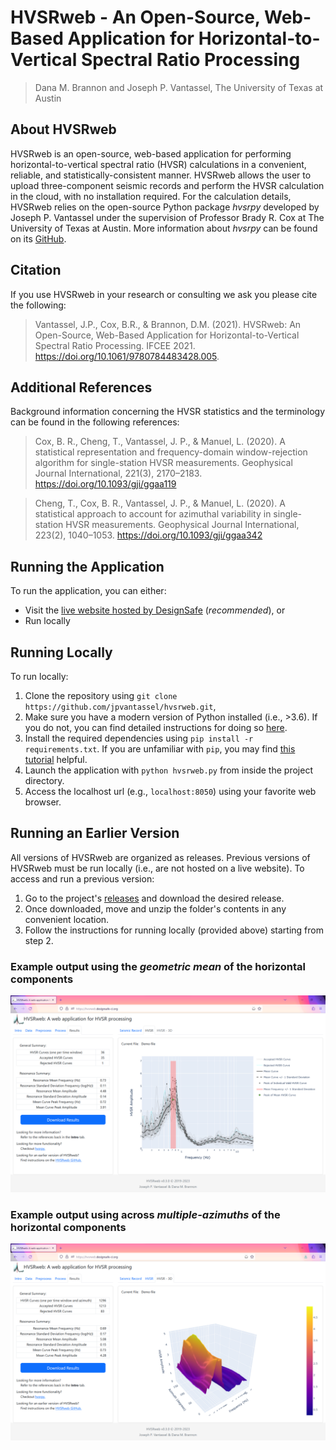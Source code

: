# HVSRweb - An Open-Source, Web-Based Application for Horizontal-to-Vertical Spectral Ratio Processing

> Dana M. Brannon and Joseph P. Vantassel, The University of Texas at Austin

## About HVSRweb

HVSRweb is an open-source, web-based application for performing
horizontal-to-vertical spectral ratio (HVSR) calculations in a convenient,
reliable, and statistically-consistent manner. HVSRweb allows the user to
upload three-component seismic records and perform the HVSR calculation in
the cloud, with no installation required. For the calculation details,
HVSRweb relies on the open-source Python package _hvsrpy_ developed by
Joseph P. Vantassel under the supervision of Professor Brady R. Cox at The
University of Texas at Austin. More information about  _hvsrpy_ can be found
on its [GitHub](https://github.com/jpvantassel/hvsrpy).

## Citation

If you use HVSRweb in your research or consulting we ask you
please cite the following:

> Vantassel, J.P., Cox, B.R., & Brannon, D.M. (2021). HVSRweb:
> An Open-Source, Web-Based Application for
> Horizontal-to-Vertical Spectral Ratio Processing. IFCEE
> 2021. https://doi.org/10.1061/9780784483428.005.

## Additional References

Background information concerning the HVSR statistics and the terminology can be
found in the following references:

> Cox, B. R., Cheng, T., Vantassel, J. P., & Manuel, L. (2020). A statistical
> representation and frequency-domain window-rejection algorithm for
> single-station HVSR measurements. Geophysical Journal International,
> 221(3), 2170–2183. https://doi.org/10.1093/gji/ggaa119

> Cheng, T., Cox, B. R., Vantassel, J. P., & Manuel, L. (2020). A statistical
> approach to account for azimuthal variability in single-station HVSR
> measurements. Geophysical Journal International, 223(2), 1040–1053.
> https://doi.org/10.1093/gji/ggaa342

## Running the Application

To run the application, you can either:

- Visit the [live website hosted by DesignSafe](https://hvsrweb.designsafe-ci.org/) (_recommended_), or
- Run locally

## Running Locally

To run locally:

1. Clone the repository using `git clone https://github.com/jpvantassel/hvsrweb.git`,
2. Make sure you have a modern version of Python installed (i.e., >3.6). If you
do not, you can find detailed instructions for doing so
[here](https://jpvantassel.github.io/python3-course/#/intro/installing_python).
3. Install the required dependencies using `pip install -r requirements.txt`.
If you are unfamiliar with `pip`, you may find
[this tutorial](https://jpvantassel.github.io/python3-course/#/intro/pip)
helpful.
4. Launch the application with `python hvsrweb.py` from inside the project
directory.
5. Access the localhost url (e.g., `localhost:8050`) using your favorite web
browser.

## Running an Earlier Version

All versions of HVSRweb are organized as releases. Previous versions of HVSRweb
must be run locally (i.e., are not hosted on a live website). To access and run
a previous version:

1. Go to the project's
[releases](https://github.com/jpvantassel/hvsrweb/releases) and download the
desired release.
2. Once downloaded, move and unzip the folder's contents in any convenient
location.
3. Follow the instructions for running locally (provided above) starting
from step 2.

### Example output using the _geometric mean_ of the horizontal components

![gm](https://github.com/jpvantassel/hvsrweb/blob/main/img/hvsrweb_gm_screenshot.png?raw=true)

### Example output using across _multiple-azimuths_ of the horizontal components

![az](https://github.com/jpvantassel/hvsrweb/blob/main/img/hvsrweb_az_screenshot.png?raw=true)
